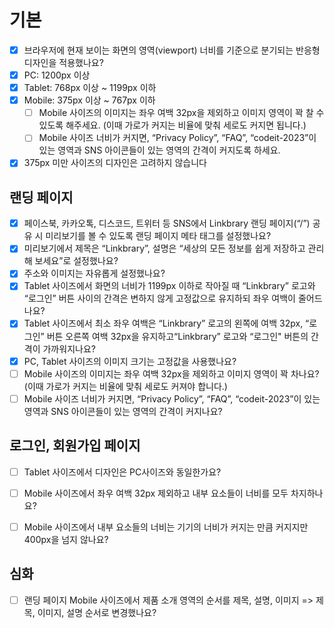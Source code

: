 # 기본
 -[x] 브라우저에 현재 보이는 화면의 영역(viewport) 너비를 기준으로 분기되는 반응형 디자인을 적용했나요?
  -[x] PC: 1200px 이상
  -[x] Tablet: 768px 이상 ~ 1199px 이하
  -[x] Mobile: 375px 이상 ~ 767px 이하
    -[ ] Mobile 사이즈의 이미지는 좌우 여백 32px을 제외하고 이미지 영역이 꽉 찰 수 있도록 해주세요. (이때 가로가 커지는 비율에 맞춰 세로도 커지면 됩니다.)
    -[ ] Mobile 사이즈 너비가 커지면, “Privacy Policy”, “FAQ”, “codeit-2023”이 있는 영역과 SNS 아이콘들이 있는 영역의 간격이 커지도록 하세요.
  -[x] 375px 미만 사이즈의 디자인은 고려하지 않습니다

## 랜딩 페이지
- [x] 페이스북, 카카오톡, 디스코드, 트위터 등 SNS에서 Linkbrary 랜딩 페이지(“/”) 공유 시 미리보기를 볼 수 있도록 랜딩 페이지 메타 태그를 설정했나요?
- [x] 미리보기에서 제목은 “Linkbrary”, 설명은 “세상의 모든 정보를 쉽게 저장하고 관리해 보세요”로 설정했나요?
- [x] 주소와 이미지는 자유롭게 설정했나요?
- [x] Tablet 사이즈에서 화면의 너비가 1199px 이하로 작아질 때 “Linkbrary” 로고와 “로그인” 버튼 사이의 간격은 변하지 않게 고정값으로 유지하되 좌우 여백이 줄어드나요?
- [x] Tablet 사이즈에서 최소 좌우 여백은 “Linkbrary” 로고의 왼쪽에 여백 32px, “로그인” 버튼 오른쪽 여백 32px을 유지하고“Linkbrary” 로고와 “로그인" 버튼의 간격이 가까워지나요?
- [x] PC, Tablet 사이즈의 이미지 크기는 고정값을 사용했나요?
- [ ] Mobile 사이즈의 이미지는 좌우 여백 32px을 제외하고 이미지 영역이 꽉 차나요? (이때 가로가 커지는 비율에 맞춰 세로도 커져야 합니다.)
- [ ] Mobile 사이즈 너비가 커지면, “Privacy Policy”, “FAQ”, “codeit-2023”이 있는 영역과 SNS 아이콘들이 있는 영역의 간격이 커지나요?

## 로그인, 회원가입 페이지
- [ ] Tablet 사이즈에서 디자인은 PC사이즈와 동일한가요?
- [ ] Mobile 사이즈에서 좌우 여백 32px 제외하고 내부 요소들이 너비를 모두 차지하나요?
- [ ] Mobile 사이즈에서 내부 요소들의 너비는 기기의 너비가 커지는 만큼 커지지만 400px을 넘지 않나요?


## 심화
- [ ] 랜딩 페이지 Mobile 사이즈에서 제품 소개 영역의 순서를 제목, 설명, 이미지 => 제목, 이미지, 설명 순서로 변경했나요?
